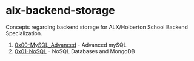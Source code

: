 # alx-backend-storage

Concepts regarding backend storage for ALX/Holberton School Backend Specialization.

1. [0x00-MySQL_Advanced](0x00-MySQL_Advanced) -  Advanced mySQL
2. [0x01-NoSQL](0x01-NoSQL) - NoSQL Databases and MongoDB
